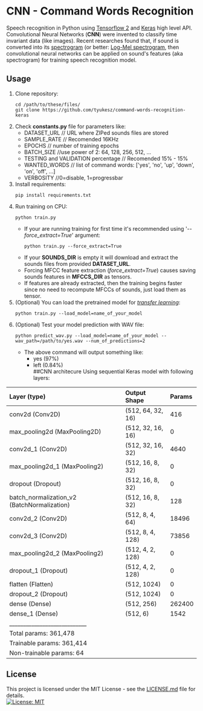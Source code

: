 CNN - Command Words Recognition
=========
Speech recognition in Python using [Tensorflow 2](https://www.tensorflow.org/alpha) and [Keras](https://www.tensorflow.org/versions/r2.0/api_docs/python/tf/keras) high level API.  
Convolutional Neural Networks (__CNN__) were invented to classify time invariant data (like images). Recent researches found that, if sound is converted into its [spectrogram](https://en.wikipedia.org/wiki/Spectrogram) (or better: [Log-Mel spectrogram](https://en.wikipedia.org/wiki/Mel-frequency_cepstrum), then convolutional neural networks can be applied on sound's features (aka spectrogram) for training speech recognition model.
## Usage
1. Clone repository:  
    ```cli
    cd /path/to/these/files/
    git clone https://github.com/tyukesz/command-words-recognition-keras
    ```
2. Check __constants.py__ file for parameters like:  
    * DATASET_URL // URL where ZIPed sounds files are stored
    * SAMPLE_RATE // Recomended 16KHz
    * EPOCHS // number of training epochs
    * BATCH_SIZE //use power of 2: 64, 128, 256, 512, ...
    * TESTING and VALIDATION percentage // Recomended 15% - 15%
    * WANTED_WORDS // list of command words: ['yes', 'no', 'up', 'down', 'on', 'off', ...]
    * VERBOSITY //0=disable, 1=progressbar 
3. Install requirements:
    ```cli
    pip install requirements.txt
    ```
4. Run training on CPU:
    ```cli
    python train.py
    ```
    * If your are running training for first time it's recommended using '_--force_extract=True_' argument:
        ```cli
        python train.py --force_extract=True
        ```
    * If your __SOUNDS_DIR__ is empty it will download and extract the sounds files from provided __DATASET_URL__.
    * Forcing MFCC feature extraction (_force_extract=True_) causes saving sounds features in __MFCCS_DIR__ as tensors.
    * If features are already extracted, then the training begins faster since no need to recompute MFCCs of sounds, just load them as tensor.
5. \(Optional) You can load the pretrained model for [_transfer learning_](https://en.wikipedia.org/wiki/Transfer_learning):
    ```cli
    python train.py --load_model=name_of_your_model
    ```
6. \(Optional) Test your model prediction with WAV file:
    ```cli
    python predict_wav.py --load_model=name_of_your_model --wav_path=/path/to/yes.wav --num_of_predictions=2
    ```
    * The above command will output something like: 
        * yes (97%)
        * left (0.84%)  
##CNN architecure
Using sequential Keras model with following layers:

 Layer (type)                 | Output Shape       | Params                          |
 :---                         | :---               | :---                              |
 conv2d (Conv2D)              | (512, 64, 32, 16)  | 416    
 max_pooling2d (MaxPooling2D) | (512, 32, 16, 16)  | 0   
 conv2d_1 (Conv2D)            | (512, 32, 16, 32)  | 4640
 max_pooling2d_1 (MaxPooling2)| (512, 16, 8, 32)   | 0       
 dropout (Dropout)            | (512, 16, 8, 32)   | 0       
| batch_normalization_v2 (BatchNormalization)         | (512, 16, 8, 32)   | 128    
 conv2d_2 (Conv2D)            | (512, 8, 4, 64)    | 18496   
 conv2d_3 (Conv2D)            | (512, 8, 4, 128)   | 73856   
 max_pooling2d_2 (MaxPooling2)| (512, 4, 2, 128)   | 0       
 dropout_1 (Dropout)          | (512, 4, 2, 128)   | 0       
 flatten (Flatten)            | (512, 1024)        | 0       
 dropout_2 (Dropout)          | (512, 1024)        | 0       
 dense (Dense)                | (512, 256)         | 262400  
 dense_1 (Dense)              | (512, 6)           | 1542    
| ____________________________|
| Total params: 361,478| 
| Trainable params: 361,414| 
| Non-trainable params: 64| 

## License
This project is licensed under the MIT License  - see the [LICENSE.md](LICENSE.md) file for details.   
[![License: MIT](https://img.shields.io/badge/License-MIT-yellow.svg)](https://opensource.org/licenses/MIT)